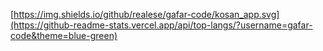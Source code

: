 [https://img.shields.io/github/realese/gafar-code/kosan_app.svg](https://github-readme-stats.vercel.app/api/top-langs/?username=gafar-code&theme=blue-green)
